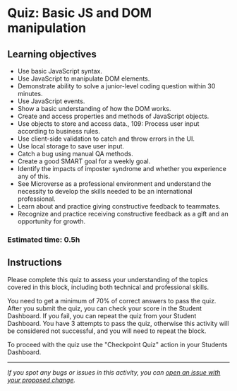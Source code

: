 # Quiz: Basic JS and DOM manipulation

## Learning objectives
- Use basic JavaScript syntax.
- Use JavaScript to manipulate DOM elements.
- Demonstrate ability to solve a junior-level coding question within 30 minutes.
- Use JavaScript events.
- Show a basic understanding of how the DOM works.
- Create and access properties and methods of JavaScript objects.
- Use objects to store and access data., 109: Process user input according to business rules.
- Use client-side validation to catch and throw errors in the UI.
- Use local storage to save user input.
- Catch a bug using manual QA methods.
- Create a good SMART goal for a weekly goal.
- Identify the impacts of imposter syndrome and whether you experience any of this.
- See Microverse as a professional environment and understand the necessity to develop the skills needed to be an international professional.
- Learn about and practice giving constructive feedback to teammates.
- Recognize and practice receiving constructive feedback as a gift and an opportunity for growth.

### Estimated time: 0.5h

## Instructions

Please complete this quiz to assess your understanding of the topics covered in this block, including both technical and professional skills.

You need to get a minimum of 70% of correct answers to pass the quiz. After you submit the quiz, you can check your score in the Student Dashboard. If you fail, you can repeat the quiz from your Student Dashboard. You have 3 attempts to pass the quiz, otherwise this activity will be considered not successful, and you will need to repeat the block.

To proceed with the quiz use the "Checkpoint Quiz" action in your Students Dashboard. 

------

_If you spot any bugs or issues in this activity, you can [open an issue with your proposed change](https://github.com/microverseinc/curriculum-transversal-skills/blob/main/git-github/articles/open_issue.md)._
